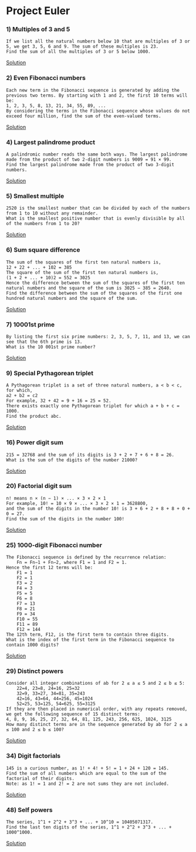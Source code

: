 # Project Euler

### 1) Multiples of 3 and 5
	If we list all the natural numbers below 10 that are multiples of 3 or 5, we get 3, 5, 6 and 9. The sum of these multiples is 23.
	Find the sum of all the multiples of 3 or 5 below 1000.
[Solution](https://github.com/virginiasatyro/Python/blob/master/Project%20Euler/Problems%20Solved/multiples3and5.py)
### 2) Even Fibonacci numbers
 ```
 Each new term in the Fibonacci sequence is generated by adding the previous two terms. By starting with 1 and 2, the first 10 terms will be:
 1, 2, 3, 5, 8, 13, 21, 34, 55, 89, ...
 By considering the terms in the Fibonacci sequence whose values do not exceed four million, find the sum of the even-valued terms.
 ``` 
 [Solution](https://github.com/virginiasatyro/Python/blob/master/Project%20Euler/Problems%20Solved/evenFibonacci.py)
### 4) Largest palindrome product
```
A palindromic number reads the same both ways. The largest palindrome made from the product of two 2-digit numbers is 9009 = 91 × 99.
Find the largest palindrome made from the product of two 3-digit numbers.
```
[Solution](https://github.com/virginiasatyro/Python/blob/master/Project%20Euler/Problems%20Solved/largestPalindromeProduct.py)
### 5) Smallest multiple
```
2520 is the smallest number that can be divided by each of the numbers from 1 to 10 without any remainder.
What is the smallest positive number that is evenly divisible by all of the numbers from 1 to 20?
``` 
[Solution](https://github.com/virginiasatyro/Python/blob/master/Project%20Euler/Problems%20Solved/smallestMultiple.py)
### 6) Sum square difference
```
The sum of the squares of the first ten natural numbers is,
12 + 22 + ... + 102 = 385
The square of the sum of the first ten natural numbers is,
(1 + 2 + ... + 10)2 = 552 = 3025
Hence the difference between the sum of the squares of the first ten natural numbers and the square of the sum is 3025 − 385 = 2640.
Find the difference between the sum of the squares of the first one hundred natural numbers and the square of the sum.
```
[Solution](https://github.com/virginiasatyro/Python/blob/master/Project%20Euler/Problems%20Solved/sumSquareDifference.py)
### 7) 10001st prime
```
By listing the first six prime numbers: 2, 3, 5, 7, 11, and 13, we can see that the 6th prime is 13.
What is the 10 001st prime number?
```
[Solution](https://github.com/virginiasatyro/Python/blob/master/Project%20Euler/Problems%20Solved/stPrime.py)
### 9) Special Pythagorean triplet
```
A Pythagorean triplet is a set of three natural numbers, a < b < c, for which,
a2 + b2 = c2
For example, 32 + 42 = 9 + 16 = 25 = 52.
There exists exactly one Pythagorean triplet for which a + b + c = 1000.
Find the product abc.
``` 
[Solution](https://github.com/virginiasatyro/Python/blob/master/Project%20Euler/Problems%20Solved/pythagoreanTriplet.py)
### 16) Power digit sum
```
215 = 32768 and the sum of its digits is 3 + 2 + 7 + 6 + 8 = 26.
What is the sum of the digits of the number 21000?
```
[Solution](https://github.com/virginiasatyro/Python/blob/master/Project%20Euler/Problems%20Solved/powerDigitSum.py)
### 20) Factorial digit sum
```
n! means n × (n − 1) × ... × 3 × 2 × 1
For example, 10! = 10 × 9 × ... × 3 × 2 × 1 = 3628800,
and the sum of the digits in the number 10! is 3 + 6 + 2 + 8 + 8 + 0 + 0 = 27.
Find the sum of the digits in the number 100!
```
[Solution](https://github.com/virginiasatyro/Python/blob/master/Project%20Euler/Problems%20Solved/powerDigitSum.py)
### 25) 1000-digit Fibonacci number
```
The Fibonacci sequence is defined by the recurrence relation:
    Fn = Fn−1 + Fn−2, where F1 = 1 and F2 = 1.
Hence the first 12 terms will be:
    F1 = 1
    F2 = 1
    F3 = 2
    F4 = 3
    F5 = 5
    F6 = 8
    F7 = 13
    F8 = 21
    F9 = 34
    F10 = 55
    F11 = 89
    F12 = 144
The 12th term, F12, is the first term to contain three digits.
What is the index of the first term in the Fibonacci sequence to contain 1000 digits?
```
[Solution](https://github.com/virginiasatyro/Python/blob/master/Project%20Euler/Problems%20Solved/fibonacciNumber1000.py)
### 29) Distinct powers
```
Consider all integer combinations of ab for 2 ≤ a ≤ 5 and 2 ≤ b ≤ 5:
    22=4, 23=8, 24=16, 25=32
    32=9, 33=27, 34=81, 35=243
    42=16, 43=64, 44=256, 45=1024
    52=25, 53=125, 54=625, 55=3125
If they are then placed in numerical order, with any repeats removed, we get the following sequence of 15 distinct terms:
4, 8, 9, 16, 25, 27, 32, 64, 81, 125, 243, 256, 625, 1024, 3125
How many distinct terms are in the sequence generated by ab for 2 ≤ a ≤ 100 and 2 ≤ b ≤ 100?
```
[Solution](https://github.com/virginiasatyro/Python/blob/master/Project%20Euler/Problems%20Solved/distinctPowers.py)
### 34) Digit factorials
```
145 is a curious number, as 1! + 4! + 5! = 1 + 24 + 120 = 145.
Find the sum of all numbers which are equal to the sum of the factorial of their digits.
Note: as 1! = 1 and 2! = 2 are not sums they are not included.
```
[Solution](https://github.com/virginiasatyro/Python/blob/master/Project%20Euler/Problems%20Solved/digitFactorials.py)

### 48) Self powers
```
The series, 1^1 + 2^2 + 3^3 + ... + 10^10 = 10405071317.
Find the last ten digits of the series, 1^1 + 2^2 + 3^3 + ... + 1000^1000.
```
[Solution](https://github.com/virginiasatyro/Python/blob/master/Project%20Euler/Problems%20Solved/selfPowers.py)
